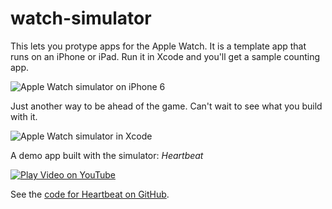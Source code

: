 watch-simulator
===============

This lets you protype apps for the Apple Watch. It is a template app that runs on an iPhone or iPad. Run it in Xcode and you'll get a sample counting app. 

![Apple Watch simulator on iPhone 6](http://happy.watch/s/apple-watch-simulator-on-iphone-6.jpg)

Just another way to be ahead of the game. Can't wait to see what you build with it.

![Apple Watch simulator in Xcode](http://happy.watch/s/watch-simulator-xcode.png)

A demo app built with the simulator: *Heartbeat*

[![Play Video on YouTube](http://happy.watch/s/heartbeat-apple-watch-app-youtube-video.jpg)](http://bit.ly/heartbeat-video)

See the [code for Heartbeat on GitHub](https://github.com/happywatch/heartbeat).
